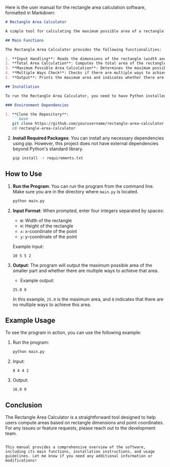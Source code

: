 Here is the user manual for the rectangle area calculation software, formatted in Markdown:

```markdown
# Rectangle Area Calculator

A simple tool for calculating the maximum possible area of a rectangle when divided by a point.

## Main Functions

The Rectangle Area Calculator provides the following functionalities:

1. **Input Handling**: Reads the dimensions of the rectangle (width and height) and the coordinates of a point within the rectangle.
2. **Total Area Calculation**: Computes the total area of the rectangle using the formula `total_area = W * H`.
3. **Maximum Possible Area Calculation**: Determines the maximum possible area of the smaller part when the rectangle is divided by a line through the specified point.
4. **Multiple Ways Check**: Checks if there are multiple ways to achieve the maximum area, specifically if the point is at the center of the rectangle.
5. **Output**: Prints the maximum area and indicates whether there are multiple ways to achieve it.

## Installation

To run the Rectangle Area Calculator, you need to have Python installed on your machine. You can download Python from [python.org](https://www.python.org/downloads/).

### Environment Dependencies

1. **Clone the Repository**: 
   ```bash
   git clone https://github.com/yourusername/rectangle-area-calculator.git
   cd rectangle-area-calculator
   ```

2. **Install Required Packages**: 
   You can install any necessary dependencies using pip. However, this project does not have external dependencies beyond Python's standard library.
   ```bash
   pip install -r requirements.txt
   ```

## How to Use

1. **Run the Program**: You can run the program from the command line. Make sure you are in the directory where `main.py` is located.
   ```bash
   python main.py
   ```

2. **Input Format**: When prompted, enter four integers separated by spaces:
   - `W`: Width of the rectangle
   - `H`: Height of the rectangle
   - `x`: x-coordinate of the point
   - `y`: y-coordinate of the point

   Example input:
   ```
   10 5 5 2
   ```

3. **Output**: The program will output the maximum possible area of the smaller part and whether there are multiple ways to achieve that area.
   - Example output:
   ```
   25.0 0
   ```

   In this example, `25.0` is the maximum area, and `0` indicates that there are no multiple ways to achieve this area.

## Example Usage

To see the program in action, you can use the following example:

1. Run the program:
   ```bash
   python main.py
   ```

2. Input:
   ```
   8 4 4 2
   ```

3. Output:
   ```
   16.0 0
   ```

## Conclusion

The Rectangle Area Calculator is a straightforward tool designed to help users compute areas based on rectangle dimensions and point coordinates. For any issues or feature requests, please reach out to the development team.

```

This manual provides a comprehensive overview of the software, including its main functions, installation instructions, and usage guidelines. Let me know if you need any additional information or modifications!